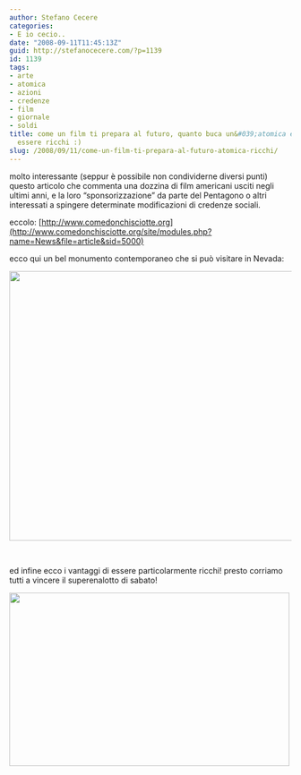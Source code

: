 ```yaml
---
author: Stefano Cecere
categories:
- E io cecio..
date: "2008-09-11T11:45:13Z"
guid: http://stefanocecere.com/?p=1139
id: 1139
tags:
- arte
- atomica
- azioni
- credenze
- film
- giornale
- soldi
title: come un film ti prepara al futuro, quanto buca un&#039;atomica e il bello di
  essere ricchi :)
slug: /2008/09/11/come-un-film-ti-prepara-al-futuro-atomica-ricchi/
---
```


molto interessante (seppur è possibile non condividerne diversi punti) questo articolo che commenta una dozzina di film americani usciti negli ultimi anni, e la loro &#8220;sponsorizzazione&#8221; da parte del Pentagono o altri interessati a spingere determinate modificazioni di credenze sociali.

eccolo: [http://www.comedonchisciotte.org](http://www.comedonchisciotte.org/site/modules.php?name=News&file=article&sid=5000)

ecco qui un bel monumento contemporaneo che si può visitare in Nevada:

<p style="text-align: center">
  <a href="http://stefanocecere.com/wp-content/uploads/sites/3/2008/09/nevada_nuclear_test_site1.jpg"><img class="size-full wp-image-1143 aligncenter" title="nevada_nuclear_test_site1" src="http://stefanocecere.com/wp-content/uploads/sites/3/2008/09/nevada_nuclear_test_site1.jpg" alt="" width="600" height="482" srcset="http://stefanocecere.com/wp-content/uploads/sites/3/2008/09/nevada_nuclear_test_site1-300x242.jpg 300w, http://stefanocecere.com/wp-content/uploads/sites/3/2008/09/nevada_nuclear_test_site1-1024x825.jpg 1024w" sizes="(max-width: 600px) 100vw, 600px" /></a>
</p>

 

ed infine ecco i vantaggi di essere particolarmente ricchi! presto corriamo tutti a vincere il superenalotto di sabato!

[<img class="aligncenter size-full wp-image-1142" title="bello_essere_ricchi" src="http://stefanocecere.com/wp-content/uploads/sites/3/2008/09/bello_essere_ricchi.jpg" alt="" width="500" height="310" srcset="http://stefanocecere.com/wp-content/uploads/sites/3/2008/09/bello_essere_ricchi.jpg 600w, http://stefanocecere.com/wp-content/uploads/sites/3/2008/09/bello_essere_ricchi-300x186.jpg 300w" sizes="(max-width: 500px) 100vw, 500px" />](http://stefanocecere.com/wp-content/uploads/sites/3/2008/09/bello_essere_ricchi.jpg)
